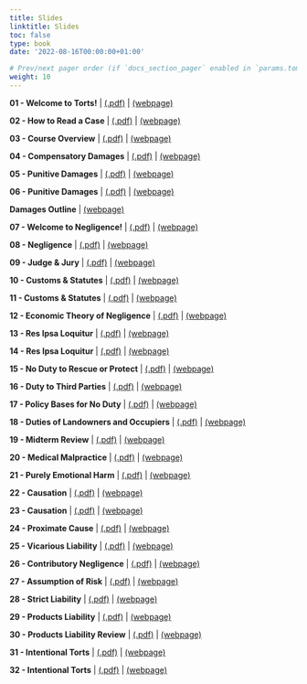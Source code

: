 ```yaml
---
title: Slides
linktitle: Slides
toc: false
type: book
date: '2022-08-16T00:00:00+01:00'

# Prev/next pager order (if `docs_section_pager` enabled in `params.toml`)
weight: 10
---
```



**01 - Welcome to Torts!** | [(.pdf)](/../../torts2025-material/slides/01-welcome-to-torts.pdf) | [(webpage)](/../../torts2025-material/slides/s01-welcome-to-torts)

**02 - How to Read a Case** | [(.pdf)](/../../torts2025-material/slides/02-how-to-read-a-case.pdf) | [(webpage)](/../../torts2025-material/slides/s02-how-to-read-a-case)

**03 - Course Overview** | [(.pdf)](/../../torts2025-material/slides/03-course-overview.pdf) | [(webpage)](/../../torts2025-material/slides/s03-course-overview)

**04 - Compensatory Damages** | [(.pdf)](/../../torts2025-material/slides/04-compensatory-damages.pdf) | [(webpage)](/../../torts2025-material/slides/s04-compensatory-damages)

**05 - Punitive Damages** | [(.pdf)](/../../torts2025-material/slides/05-punitive-damages.pdf) | [(webpage)](/../../torts2025-material/slides/s05-punitive-damages)

**06 - Punitive Damages** | [(.pdf)](/../../torts2025-material/slides/06-punitive-damages.pdf) | [(webpage)](/../../torts2025-material/slides/s06-punitive-damages)

**Damages Outline** | [(webpage)](/../../torts2025-material/slides/damages-outline)

**07 - Welcome to Negligence!** | [(.pdf)](/../../torts2025-material/slides/07-negligence.pdf) | [(webpage)](/../../torts2025-material/slides/s07-negligence)

**08 - Negligence** | [(.pdf)](/../../torts2025-material/slides/08-negligence.pdf) | [(webpage)](/../../torts2025-material/slides/s08-negligence)

**09 - Judge & Jury** | [(.pdf)](/../../torts2025-material/slides/09-judge-jury.pdf) | [(webpage)](/../../torts2025-material/slides/s09-judge-jury)

**10 - Customs & Statutes** | [(.pdf)](/../../torts2025-material/slides/10-customs-statutes.pdf) | [(webpage)](/../../torts2025-material/slides/s10-customs-statutes)

**11 - Customs & Statutes** | [(.pdf)](/../../torts2025-material/slides/11-customs-statutes.pdf) | [(webpage)](/../../torts2025-material/slides/s11-customs-statutes)

**12 - Economic Theory of Negligence** | [(.pdf)](/../../torts2025-material/slides/12-econ.pdf) | [(webpage)](/../../torts2025-material/slides/s12-econ)

**13 - Res Ipsa Loquitur** | [(.pdf)](/../../torts2025-material/slides/13-res-ipsa.pdf) | [(webpage)](/../../torts2025-material/slides/s13-res-ipsa)

**14 - Res Ipsa Loquitur** | [(.pdf)](/../../torts2025-material/slides/14-res-ipsa.pdf) | [(webpage)](/../../torts2025-material/slides/s14-res-ipsa)

**15 - No Duty to Rescue or Protect** | [(.pdf)](/../../torts2025-material/slides/15-no-duty.pdf) | [(webpage)](/../../torts2025-material/slides/s15-no-duty)

**16 - Duty to Third Parties** | [(.pdf)](/../../torts2025-material/slides/16-3rd-party.pdf) | [(webpage)](/../../torts2025-material/slides/s16-3rd-party)

**17 - Policy Bases for No Duty** | [(.pdf)](/../../torts2025-material/slides/17-policy.pdf) | [(webpage)](/../../torts2025-material/slides/s17-policy)

**18 - Duties of Landowners and Occupiers** | [(.pdf)](/../../torts2025-material/slides/18-landowners.pdf) | [(webpage)](/../../torts2025-material/slides/s18-landowners)

**19 - Midterm Review** | [(.pdf)](/../../torts2025-material/slides/19-midterm.pdf) | [(webpage)](/../../torts2025-material/slides/s19-midterm)

**20 - Medical Malpractice** | [(.pdf)](/../../torts2025-material/slides/20-medical.pdf) | [(webpage)](/../../torts2025-material/slides/s20-medical)

**21 - Purely Emotional Harm** | [(.pdf)](/../../torts2025-material/slides/21-nied.pdf) | [(webpage)](/../../torts2025-material/slides/s21-nied)

**22 - Causation** | [(.pdf)](/../../torts2025-material/slides/22-causation.pdf) | [(webpage)](/../../torts2025-material/slides/s22-causation)

**23 - Causation** | [(.pdf)](/../../torts2025-material/slides/23-causation.pdf) | [(webpage)](/../../torts2025-material/slides/s23-causation)

**24 - Proximate Cause** | [(.pdf)](/../../torts2025-material/slides/24-proximate-cause.pdf) | [(webpage)](/../../torts2025-material/slides/s24-proximate-cause)

**25 - Vicarious Liability** | [(.pdf)](/../../torts2025-material/slides/25-vicarious-liability.pdf) | [(webpage)](/../../torts2025-material/slides/s25-vicarious-liability)

**26 - Contributory Negligence** | [(.pdf)](/../../torts2025-material/slides/26-contributory-negligence.pdf) | [(webpage)](/../../torts2025-material/slides/s26-contributory-negligence)

**27 - Assumption of Risk** | [(.pdf)](/../../torts2025-material/slides/27-assumption.pdf) | [(webpage)](/../../torts2025-material/slides/s27-assumption)

**28 - Strict Liability** | [(.pdf)](/../../torts2025-material/slides/28-strict-liability.pdf) | [(webpage)](/../../torts2025-material/slides/s28-strict-liability)

**29 - Products Liability** | [(.pdf)](/../../torts2025-material/slides/29-products-liability.pdf) | [(webpage)](/../../torts2025-material/slides/s29-products-liability)

**30 - Products Liability Review** | [(.pdf)](/../../torts2025-material/slides/30-review.pdf) | [(webpage)](/../../torts2025-material/slides/s30-review)

**31 - Intentional Torts** | [(.pdf)](/../../torts2025-material/slides/31-intent.pdf) | [(webpage)](/../../torts2025-material/slides/s31-intent)

**32 - Intentional Torts** | [(.pdf)](/../../torts2025-material/slides/32-intent.pdf) | [(webpage)](/../../torts2025-material/slides/s32-intent)